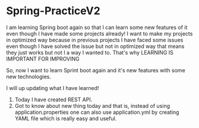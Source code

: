 # Spring-PracticeV2

I am learning Spring boot again so that I can learn some new features of it even though I have made some projects already! I want to make my projects in optimized way because in previous projects I have faced some issues even though I have solved the issue but not in optimized way that means they just works but not I a way I wanted to. That's why LEARNING IS IMPORTANT FOR IMPROVING

So, now I want to learn Sprint boot again and it's new features with some new technologies.

I will up updating what I have learned!
1. Today I have created REST API.
2. Got to know about new thing today and that is, instead of using application.properties one can also use application.yml by creating YAML file which is really easy and useful.
